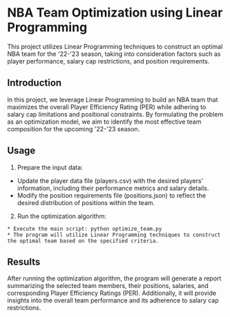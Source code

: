 # NBA Team Optimization using Linear Programming
This project utilizes Linear Programming techniques to construct an optimal NBA team for the '22-'23 season, taking into consideration factors such as player performance, salary cap restrictions, and position requirements.

## Introduction
In this project, we leverage Linear Programming to build an NBA team that maximizes the overall Player Efficiency Rating (PER) while adhering to salary cap limitations and positional constraints. By formulating the problem as an optimization model, we aim to identify the most effective team composition for the upcoming '22-'23 season.

## Usage
  1) Prepare the input data:
   - Update the player data file (players.csv) with the desired players' information, including their performance metrics and salary details.  
   - Modify the position requirements file (positions.json) to reflect the desired distribution of positions within the team.
    
  2) Run the optimization algorithm:
  
    * Execute the main script: python optimize_team.py
    * The program will utilize Linear Programming techniques to construct the optimal team based on the specified criteria.
    
## Results
After running the optimization algorithm, the program will generate a report summarizing the selected team members, their positions, salaries, and corresponding Player Efficiency Ratings (PER). Additionally, it will provide insights into the overall team performance and its adherence to salary cap restrictions.
